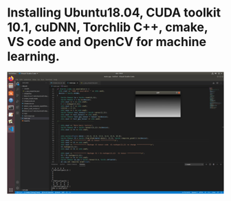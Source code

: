 # Installing Ubuntu18.04, CUDA toolkit 10.1, cuDNN, Torchlib C++, cmake, VS code and OpenCV for machine learning.
![](test_debug.png)
